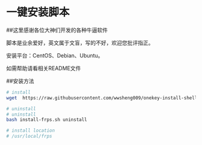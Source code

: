 一键安装脚本
===========
##这里感谢各位大神们开发的各种牛逼软件

脚本是业余爱好，英文属于文盲，写的不好，欢迎您批评指正。

安装平台：CentOS、Debian、Ubuntu。

如需帮助请看相关README文件


##安装方法

```sh
# install
wget  https://raw.githubusercontent.com/wwsheng009/onekey-install-shell/master/frps/install-frps.sh && bash install-frps.sh install

# uninstall
# uninstall
bash install-frps.sh uninstall

# install location
# /usr/local/frps
```